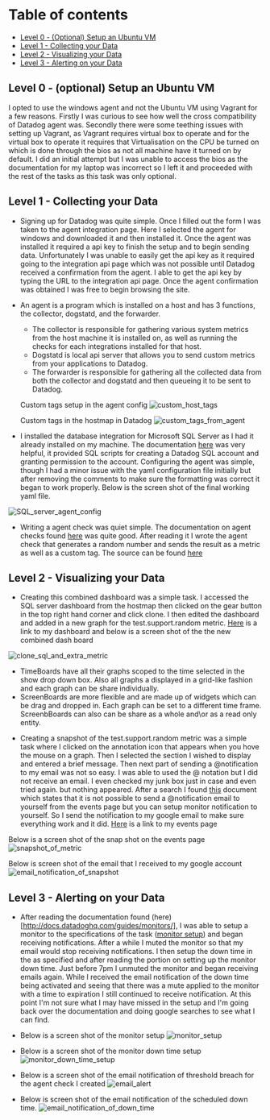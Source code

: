 Table of contents
=================

- [Level 0 - (Optional) Setup an Ubuntu VM](##level-0)
- [Level 1 - Collecting your Data](##level-1)
- [Level 2 - Visualizing your Data](##level-2)
- [Level 3 - Alerting on your Data](##level-3) 



## Level 0 - (optional) Setup an Ubuntu VM

I opted to use the windows agent and not the Ubuntu VM using Vagrant for a few reasons. Firstly I was curious to see how well the cross compatibility of Datadog agent was. 
Secondly there were some teething issues with setting up Vagrant, as Vagrant requires virtual box to operate and for the virtual box to operate it requires that Virtualisation on the CPU be turned on which is done through the bios as not all machine have it turned on by default. I did an initial attempt but I was unable to access the bios as the documentation for my laptop was incorrect so I left it and proceeded with the rest of the tasks as this task was only optional.

## Level 1 - Collecting your Data

  * Signing up for Datadog was quite simple. Once I filled out the form I was taken to the agent integration page. Here I selected the agent for windows and downloaded it and then installed it. Once the agent was installed it required a api key to finish the setup and to begin sending data. Unfortunately I was unable to easily get the api key as it required going to the integration api page which was not possible until Datadog received a confirmation from the agent. I able to get the api key by typing the URL to the integration api page. Once the agent confirmation was obtained I was free to begin browsing the site. 

  * An agent is a program which is installed on a host and has 3 functions, the collector, dogstatd, and the forwarder.
    - The collector is responsible for gathering various system metrics from the host machine it is installed on, as well as running the checks for each integrations installed for that host.
    - Dogstatd is local api server that allows you to send custom metrics from your applications to Datadog.
    - The forwarder is responsible for gathering all the collected data from both the collector and dogstatd and then queueing it to be sent to Datadog.

    Custom tags setup in the agent config ![custom_host_tags](images/custom_host_tags.png)

    Custom tags in the hostmap in Datadog ![custom_tags_from_agent](images/Custom_tags_from_agent.png) 

  * I installed the database integration for Microsoft SQL Server as I had it already installed on my machine. The documentation [here](https://app.datadoghq.com/account/settings#integrations/SQL_server) was very helpful, it provided SQL scripts for creating a Datadog SQL account and granting permission to the account. Configuring the agent was simple, though I had a minor issue with the yaml configuration file initially but after removing the comments to make sure the formatting was correct it began to work properly. Below is the screen shot of the final working yaml file.
  
  ![SQL_server_agent_config](images/sql_server_agent_config.png)

  * Writing a agent check was quiet simple. The documentation on agent checks found [here](http://docs.datadoghq.com/guides/agent_checks/) was quite good. After reading it I wrote the agent check that generates a random number and sends the result as a metric as well as a custom tag. The source can be found [here](/code)

## Level 2 - Visualizing your Data

  * Creating this combined dashboard was a simple task. I accessed the SQL server dashboard from the hostmap then clicked on the gear button in the top right hand corner and click clone. I then edited the dashboard and added in a new graph for the test.support.random metric. [Here](https://app.datadoghq.com/dash/292968/sqlserver--test-agent--overview?live=true&page=0&is_auto=false&from_ts=1495674984858&to_ts=1495678584858&tile_size=s) is a link to my dashboard and below is a screen shot of the the new combined dash board
  
  ![clone_sql_and_extra_metric](images/clone_sql_and_extra_metric.png)

   - TimeBoards have all their graphs scoped to the time selected in the show drop down box. Also all graphs a displayed in a grid-like fashion and each graph can be share individually.
   - ScreenBoards are more flexible and are made up of widgets which can be drag and dropped in. Each graph can be set to a different time frame. ScreenbBoards can also can be share as a whole and\or as a read only entity.

  * Creating a snapshot of the test.support.random metric was a simple task where I clicked on the annotation icon that appears when you hove the mouse on a graph. Then I selected the section I wished to display and entered a brief message. Then next part of sending a @notification to my email was not so easy. I was able to used the @ notation but I did not receive an email. I even checked my junk box just in case and even tried again. but nothing appeared. After a search I found [this](https://help.datadoghq.com/hc/en-us/articles/203038119-What-do-notifications-do-in-Datadog-) document which states that it is not possible to send a @notification email to yourself from the events page but you can setup monitor notification to yourself. So I send the notification to my google email to make sure everything work and it did. [Here](https://app.datadoghq.com/event/stream?tags_execution=and&show_private=true&per_page=30&aggregate_up=true&use_date_happened=false&display_timeline=true&from_ts=1494990000000&priority=normal&is_zoomed=false&status=all&to_ts=1495594800000&is_auto=false&incident=true&only_discussed=false&no_user=false&page=0&live=true&bucket_size=10800000#) is a link to my events page

  Below is a screen shot of the snap shot on the events page
  ![snapshot_of_metric](images/snapshot_of_metric.png)

  Below is screen shot of the email that I received to my google account
  ![email_notification_of_snapshot](images/email_notification_of_snapshot.png)

## Level 3 - Alerting on your Data

  * After reading the documentation found (here)[http://docs.datadoghq.com/guides/monitors/], I was able to setup a monitor to the specifications of the task ([monitor setup](https://app.datadoghq.com/monitors#2123423/edit)) and began receiving notifications. After a while I muted the monitor so that my email would stop receiving notifications. I then setup the down time in the as specified and after reading the portion on setting up the monitor down time. Just before 7pm I unmuted the monitor and began receiving emails again. While I received the email notification of the down time being activated and seeing that there was a mute applied to the monitor with a time to expiration I still continued to receive notification. At this point I'm not sure what I may have missed in the setup and I'm going back over the documentation and doing google searches to see what I can find. 

  * Below is a screen shot of the monitor setup
  	![monitor_setup](images/monitor_setup.png) 

  * Below is a screen shot of the monitor down time setup
  	![monitor_down_time_setup](images/monitor_down_time_setup.png)

  * Below is a screen shot of the email notification of threshold breach for the agent check I created
	![email_alert](images/email_alert.png)

  * Below is screen shot of the email notification of the scheduled down time.
	![email_notification_of_down_time](images/email_notification_of_down_time.png)

